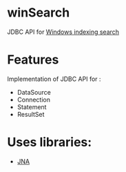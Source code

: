 # winSearch
JDBC API for [Windows indexing search](https://learn.microsoft.com/en-us/windows/win32/search/windows-search)

Features
========
Implementation of JDBC API for :
* DataSource
* Connection
* Statement
* ResultSet

Uses libraries:
===============
* [JNA](https://github.com/java-native-access/jna)